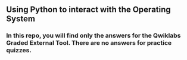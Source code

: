 ## Using Python to interact with the Operating System

### In this repo, you will find only the answers for the Qwiklabs Graded External Tool. There are no answers for practice quizzes.